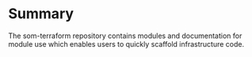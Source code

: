 # Summary
The som-terraform repository contains modules and documentation for module use which enables users to quickly scaffold infrastructure code.